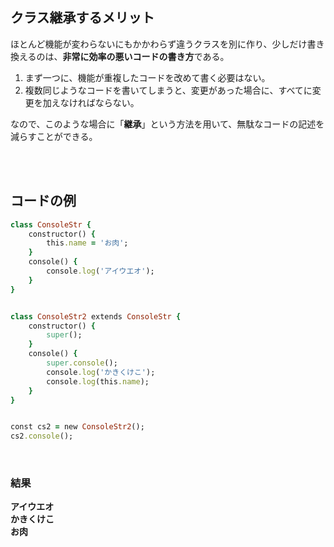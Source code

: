 

## クラス継承するメリット
ほとんど機能が変わらないにもかかわらず違うクラスを別に作り、少しだけ書き換えるのは、**非常に効率の悪いコードの書き方**である。  

1. まず一つに、機能が重複したコードを改めて書く必要はない。
2. 複数同じようなコードを書いてしまうと、変更があった場合に、すべてに変更を加えなければならない。  

なので、このような場合に「**継承**」という方法を用いて、無駄なコードの記述を減らすことができる。  


<br><br>

## コードの例

```rb
class ConsoleStr {
    constructor() {
        this.name = 'お肉';
    }
    console() {
        console.log('アイウエオ');
    }
}


class ConsoleStr2 extends ConsoleStr {
    constructor() {
        super();
    }
    console() {
        super.console();
        console.log('かきくけこ');
        console.log(this.name);
    }
}


const cs2 = new ConsoleStr2();
cs2.console();
```
<br>

### 結果
**アイウエオ  
かきくけこ  
お肉**

